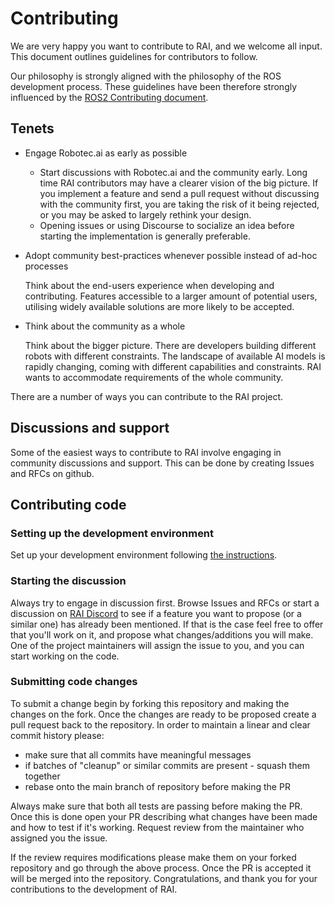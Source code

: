 # Contributing

We are very happy you want to contribute to RAI, and we welcome all input.
This document outlines guidelines for contributors to follow.

Our philosophy is strongly aligned with the philosophy of the ROS development process.
These guidelines have been therefore strongly influenced by the [ROS2 Contributing document](https://docs.ros.org/en/jazzy/The-ROS2-Project/Contributing.html).

## Tenets

- Engage Robotec.ai as early as possible

  - Start discussions with Robotec.ai and the community early. Long time RAI contributors may have a clearer vision of the big picture. If you implement a feature and send a pull request without discussing with the community first, you are taking the risk of it being rejected, or you may be asked to largely rethink your design.
  - Opening issues or using Discourse to socialize an idea before starting the implementation is generally preferable.

- Adopt community best-practices whenever possible instead of ad-hoc processes

  Think about the end-users experience when developing and contributing. Features accessible to a larger amount of potential users, utilising widely available solutions are more likely to be accepted.

- Think about the community as a whole

  Think about the bigger picture. There are developers building different robots with different constraints. The landscape of available AI models is rapidly changing, coming with different capabilities and constraints. RAI wants to accommodate requirements of the whole community.

There are a number of ways you can contribute to the RAI project.

## Discussions and support

Some of the easiest ways to contribute to RAI involve engaging in community discussions and support. This can be done by creating Issues and RFCs on github.

## Contributing code

### Setting up the development environment

Set up your development environment following [the instructions](docs/developer_guide.md#developer-environment-setup).

### Starting the discussion

Always try to engage in discussion first. Browse Issues and RFCs or start a discussion on [RAI Discord](https://discord.gg/GZGfejUSjt) to see if a feature you want to propose (or a similar one) has already been mentioned.
If that is the case feel free to offer that you'll work on it, and propose what changes/additions you will make.
One of the project maintainers will assign the issue to you, and you can start working on the code.

### Submitting code changes

To submit a change begin by forking this repository and making the changes on the fork.
Once the changes are ready to be proposed create a pull request back to the repository.
In order to maintain a linear and clear commit history please:

- make sure that all commits have meaningful messages
- if batches of "cleanup" or similar commits are present - squash them together
- rebase onto the main branch of repository before making the PR

Always make sure that both all tests are passing before making the PR.
Once this is done open your PR describing what changes have been made and how to test if it's working.
Request review from the maintainer who assigned you the issue.

If the review requires modifications please make them on your forked repository and go through the above process.
Once the PR is accepted it will be merged into the repository.
Congratulations, and thank you for your contributions to the development of RAI.
